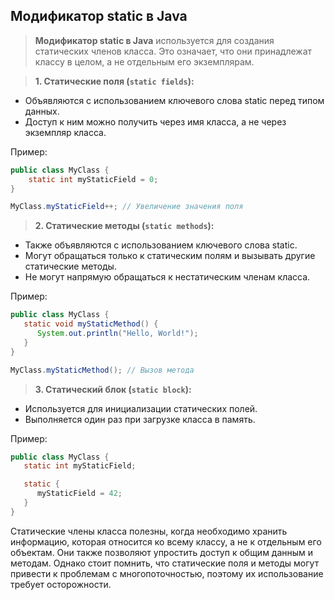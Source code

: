 ## Модификатор static в Java

> **Модификатор static в Java** используется для создания статических членов класса. Это означает, что они принадлежат классу в целом, а не отдельным его экземплярам.

> **1. Статические поля (`static fields`):**

- Объявляются с использованием ключевого слова static перед типом данных.
- Доступ к ним можно получить через имя класса, а не через экземпляр класса.

Пример:

```java
public class MyClass {
    static int myStaticField = 0;
}

MyClass.myStaticField++; // Увеличение значения поля
```

> **2. Статические методы (`static methods`):**

- Также объявляются с использованием ключевого слова static.
- Могут обращаться только к статическим полям и вызывать другие статические методы.
- Не могут напрямую обращаться к нестатическим членам класса.

Пример:
```java
public class MyClass {
   static void myStaticMethod() {
      System.out.println("Hello, World!");
   }
}

MyClass.myStaticMethod(); // Вызов метода
```

> **3. Статический блок (`static block`):**

- Используется для инициализации статических полей.
- Выполняется один раз при загрузке класса в память.

Пример:

```java
public class MyClass {
   static int myStaticField;

   static {
      myStaticField = 42;
   }
}
```

Статические члены класса полезны, когда необходимо хранить информацию, которая относится ко всему классу, а не к отдельным его объектам. Они также позволяют упростить доступ к общим данным и методам. Однако стоит помнить, что статические поля и методы могут привести к проблемам с многопоточностью, поэтому их использование требует осторожности.



